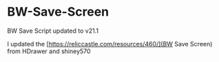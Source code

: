 # BW-Save-Screen
BW Save Script updated to v21.1

I updated the [https://reliccastle.com/resources/460/](BW Save Screen) from HDrawer and shiney570
